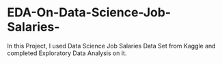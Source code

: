 # EDA-On-Data-Science-Job-Salaries-
In this Project, I used Data Science Job Salaries Data Set from Kaggle and completed Exploratory Data Analysis on it. 
